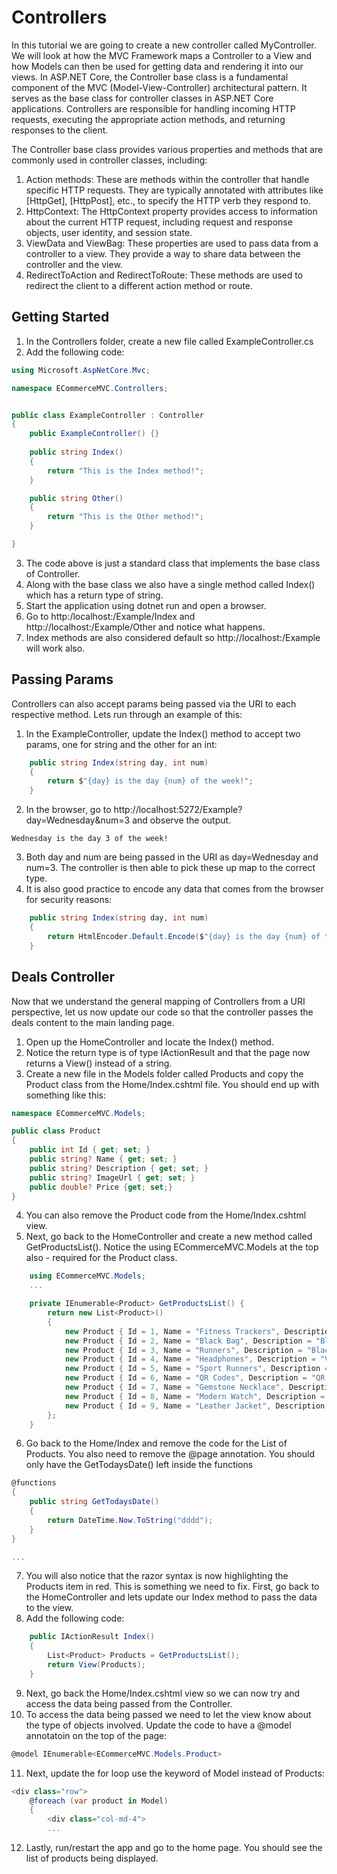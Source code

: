 # Controllers

In this tutorial we are going to create a new controller called MyController. We will look at how the MVC Framework maps a Controller to a View and how Models can then be used for getting data and rendering it into our views. In ASP.NET Core, the Controller base class is a fundamental component of the MVC (Model-View-Controller) architectural pattern. It serves as the base class for controller classes in ASP.NET Core applications. Controllers are responsible for handling incoming HTTP requests, executing the appropriate action methods, and returning responses to the client.

The Controller base class provides various properties and methods that are commonly used in controller classes, including:

1. Action methods: These are methods within the controller that handle specific HTTP requests. They are typically annotated with attributes like [HttpGet], [HttpPost], etc., to specify the HTTP verb they respond to.
2. HttpContext: The HttpContext property provides access to information about the current HTTP request, including request and response objects, user identity, and session state.
3. ViewData and ViewBag: These properties are used to pass data from a controller to a view. They provide a way to share data between the controller and the view.
4. RedirectToAction and RedirectToRoute: These methods are used to redirect the client to a different action method or route. 

## Getting Started

1. In the Controllers folder, create a new file called ExampleController.cs
2. Add the following code:

```c#
using Microsoft.AspNetCore.Mvc;

namespace ECommerceMVC.Controllers;


public class ExampleController : Controller
{
    public ExampleController() {}
    
    public string Index()
    {
        return "This is the Index method!";
    }

    public string Other()
    {
        return "This is the Other method!";
    }

}
```
3. The code above is just a standard class that implements the base class of Controller. 
4. Along with the base class we also have a single method called Index() which has a return type of string.
5. Start the application using dotnet run and open a browser. 
6. Go to http:/localhost:<PORT>/Example/Index and http://localhost:<PORT>/Example/Other and notice what happens. 
7. Index methods are also considered default so http://localhost:<PORT>/Example will work also. 


## Passing Params

Controllers can also accept params being passed via the URI to each respective method. Lets run through an example of this:

1. In the ExampleController, update the Index() method to accept two params, one for string and the other for an int:
```c#
    public string Index(string day, int num)
    {
        return $"{day} is the day {num} of the week!";
    }
```
2. In the browser, go to http://localhost:5272/Example?day=Wednesday&num=3 and observe the output.

```shell
Wednesday is the day 3 of the week!
```

3. Both day and num are being passed in the URI as day=Wednesday and num=3. The controller is then able to pick these up map to the correct type.
4. It is also good practice to encode any data that comes from the browser for security reasons:

```c#
    public string Index(string day, int num)
    {
        return HtmlEncoder.Default.Encode($"{day} is the day {num} of the week!");
    }    
```

## Deals Controller

Now that we understand the general mapping of Controllers from a URI perspective, let us now update our code so that the controller passes the deals content to the main landing page. 

1. Open up the HomeController and locate the Index() method. 
2. Notice the return type is of type IActionResult and that the page now returns a View() instead of a string.
3. Create a new file in the Models folder called Products and copy the Product class from the Home/Index.cshtml file. You should end up with something like this:

```c#
namespace ECommerceMVC.Models;

public class Product
{
    public int Id { get; set; }
    public string? Name { get; set; }
    public string? Description { get; set; }
    public string? ImageUrl { get; set; }
    public double? Price {get; set;}
}
```

4. You can also remove the Product code from the Home/Index.cshtml view. 
5. Next, go back to the HomeController and create a new method called GetProductsList(). Notice the using ECommerceMVC.Models at the top also - required for the Product class. 

```c#
    using ECommerceMVC.Models; 
    ...

    private IEnumerable<Product> GetProductsList() {
        return new List<Product>()
        {
            new Product { Id = 1, Name = "Fitness Trackers", Description = "Aliexpress fintness trackers", ImageUrl = "imgs/aliexpress-fitness-trackers.jpg", Price = 89.99 },
            new Product { Id = 2, Name = "Black Bag", Description = "Black over the shoulder bag", ImageUrl = "imgs/black-bag-over-the-shoulder.jpg", Price = 59.95 },
            new Product { Id = 3, Name = "Runners", Description = "Black Sneakers with white sole", ImageUrl = "imgs/black-sneakers-with-white-sole.jpg", Price = 40.00 },
            new Product { Id = 4, Name = "Headphones", Description = "Volume Control Headphones", ImageUrl = "imgs/volume-control-headphones.jpg", Price = 179.99 },
            new Product { Id = 5, Name = "Sport Runners", Description = "All black sports runners", ImageUrl = "imgs/right-foot-all-black-sneaker.jpg", Price = 44.99 },
            new Product { Id = 6, Name = "QR Codes", Description = "QR Codes In Store", ImageUrl = "imgs/qr-codes-in-store.jpg", Price = 2.99 },
            new Product { Id = 7, Name = "Gemstone Necklace", Description = "Purple Gemstone necklace", ImageUrl = "imgs/purple-gemstone-necklace.jpg", Price = 19.95 },
            new Product { Id = 8, Name = "Modern Watch", Description = "Modern time piece watch", ImageUrl = "imgs/modern-time-pieces.jpg", Price = 45.00 },
            new Product { Id = 9, Name = "Leather Jacket", Description = "Kids Leather Jacket", ImageUrl = "imgs/kids-leather-jacket.jpg", Price = 119.99 }
        };
    }
```
6. Go back to the Home/Index and remove the code for the List of Products. You also need to remove the @page annotation. You should only have the GetTodaysDate() left inside the functions

```c#
@functions
{    
    public string GetTodaysDate()
    {
        return DateTime.Now.ToString("dddd");
    }
}

...
```
7. You will also notice that the razor syntax is now highlighting the Products item in red. This is something we need to fix. First, go back to the HomeController and lets update our Index method to pass the data to the view. 
8. Add the following code:
```c#
    public IActionResult Index()
    {
        List<Product> Products = GetProductsList();
        return View(Products);
    }
```
9. Next, go back the Home/Index.cshtml view so we can now try and access the data being passed from the Controller. 
10. To access the data being passed we need to let the view know about the type of objects involved. Update the code to have a @model annotatoin on the top of the page:

```c#
@model IEnumerable<ECommerceMVC.Models.Product>
```
11. Next, update the for loop use the keyword of Model instead of Products:
```c#
<div class="row">
    @foreach (var product in Model)
    {
        <div class="col-md-4">
        ...
```
12. Lastly, run/restart the app and go to the home page. You should see the list of products being displayed. 






